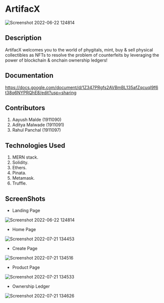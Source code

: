 # ArtifacX

![Screenshot 2022-06-22 124814](https://user-images.githubusercontent.com/69159108/174967921-1ba3d232-c928-4e20-9f80-d9c175c23437.png)

## Description
ArtifacX welcomes you to the world of phygitals, mint, buy & sell physical collectibles as NFTs to resolve the problem of counterfeits by leveraging the power of blockchain & onchain ownership ledgers!

## Documentation
https://docs.google.com/document/d/1Z347PRgfs2AVBmBL135afZqcuqI9f6t38q6NYPRQhE8/edit?usp=sharing

## Contributors
1. Aayush Malde (1911090)
2. Aditya Malwade (1911091)
3. Rahul Panchal (1911097)

## Technologies Used
1. MERN stack. 
2. Solidity.
3. Ethers.
4. Pinata.
5. Metamask.
6. Truffle.

## ScreenShots
* Landing Page

![Screenshot 2022-06-22 124814](https://user-images.githubusercontent.com/69159108/174967921-1ba3d232-c928-4e20-9f80-d9c175c23437.png)

* Home Page

![Screenshot 2022-07-21 134453](https://user-images.githubusercontent.com/69159108/180165848-93ae4e99-21f0-4338-b4bc-3f1ce2a9b614.png)

* Create Page

![Screenshot 2022-07-21 134516](https://user-images.githubusercontent.com/69159108/180165862-338142d1-608d-4757-8ef4-c9d06582839a.png)

* Product Page

![Screenshot 2022-07-21 134533](https://user-images.githubusercontent.com/69159108/180165864-4a8a5f8c-aefa-470d-aa91-f68225d17c0b.png)

* Ownership Ledger

![Screenshot 2022-07-21 134626](https://user-images.githubusercontent.com/69159108/180165869-7d395a34-b1dd-423e-95f5-d28ecc21fb6b.png)
